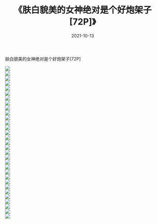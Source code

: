 ﻿---
layout: post
title:  《肤白貌美的女神绝对是个好炮架子[72P]》
date:   2021-10-13
img: http://pic.660000.xyz/1:/性感/2021/肤白貌美的女神绝对是个好炮架子[72P]/000.jpg
categories: [美女, 清纯, 唯美]
---

肤白貌美的女神绝对是个好炮架子[72P]

  ![](http://pic.660000.xyz/1:/性感/2021/肤白貌美的女神绝对是个好炮架子[72P]/001.jpg) <br> ![](http://pic.660000.xyz/1:/性感/2021/肤白貌美的女神绝对是个好炮架子[72P]/002.jpg) <br> ![](http://pic.660000.xyz/1:/性感/2021/肤白貌美的女神绝对是个好炮架子[72P]/003.jpg) <br> ![](http://pic.660000.xyz/1:/性感/2021/肤白貌美的女神绝对是个好炮架子[72P]/004.jpg) <br> ![](http://pic.660000.xyz/1:/性感/2021/肤白貌美的女神绝对是个好炮架子[72P]/005.jpg) <br> ![](http://pic.660000.xyz/1:/性感/2021/肤白貌美的女神绝对是个好炮架子[72P]/006.jpg) <br> ![](http://pic.660000.xyz/1:/性感/2021/肤白貌美的女神绝对是个好炮架子[72P]/007.jpg) <br> ![](http://pic.660000.xyz/1:/性感/2021/肤白貌美的女神绝对是个好炮架子[72P]/008.jpg) <br> ![](http://pic.660000.xyz/1:/性感/2021/肤白貌美的女神绝对是个好炮架子[72P]/009.jpg) <br> ![](http://pic.660000.xyz/1:/性感/2021/肤白貌美的女神绝对是个好炮架子[72P]/010.jpg) <br> ![](http://pic.660000.xyz/1:/性感/2021/肤白貌美的女神绝对是个好炮架子[72P]/011.jpg) <br> ![](http://pic.660000.xyz/1:/性感/2021/肤白貌美的女神绝对是个好炮架子[72P]/012.jpg) <br> ![](http://pic.660000.xyz/1:/性感/2021/肤白貌美的女神绝对是个好炮架子[72P]/013.jpg) <br> ![](http://pic.660000.xyz/1:/性感/2021/肤白貌美的女神绝对是个好炮架子[72P]/014.jpg) <br> ![](http://pic.660000.xyz/1:/性感/2021/肤白貌美的女神绝对是个好炮架子[72P]/015.jpg) <br> ![](http://pic.660000.xyz/1:/性感/2021/肤白貌美的女神绝对是个好炮架子[72P]/016.jpg) <br> ![](http://pic.660000.xyz/1:/性感/2021/肤白貌美的女神绝对是个好炮架子[72P]/017.jpg) <br> ![](http://pic.660000.xyz/1:/性感/2021/肤白貌美的女神绝对是个好炮架子[72P]/018.jpg) <br> ![](http://pic.660000.xyz/1:/性感/2021/肤白貌美的女神绝对是个好炮架子[72P]/019.jpg) <br> ![](http://pic.660000.xyz/1:/性感/2021/肤白貌美的女神绝对是个好炮架子[72P]/020.jpg) <br> ![](http://pic.660000.xyz/1:/性感/2021/肤白貌美的女神绝对是个好炮架子[72P]/021.jpg) <br> ![](http://pic.660000.xyz/1:/性感/2021/肤白貌美的女神绝对是个好炮架子[72P]/022.jpg) <br> ![](http://pic.660000.xyz/1:/性感/2021/肤白貌美的女神绝对是个好炮架子[72P]/023.jpg) <br> ![](http://pic.660000.xyz/1:/性感/2021/肤白貌美的女神绝对是个好炮架子[72P]/024.jpg) <br> ![](http://pic.660000.xyz/1:/性感/2021/肤白貌美的女神绝对是个好炮架子[72P]/025.jpg) <br> ![](http://pic.660000.xyz/1:/性感/2021/肤白貌美的女神绝对是个好炮架子[72P]/026.jpg) <br> ![](http://pic.660000.xyz/1:/性感/2021/肤白貌美的女神绝对是个好炮架子[72P]/027.jpg) <br> ![](http://pic.660000.xyz/1:/性感/2021/肤白貌美的女神绝对是个好炮架子[72P]/028.jpg) <br> ![](http://pic.660000.xyz/1:/性感/2021/肤白貌美的女神绝对是个好炮架子[72P]/029.jpg) <br> ![](http://pic.660000.xyz/1:/性感/2021/肤白貌美的女神绝对是个好炮架子[72P]/030.jpg) <br> ![](http://pic.660000.xyz/1:/性感/2021/肤白貌美的女神绝对是个好炮架子[72P]/031.jpg) <br>